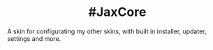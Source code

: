 <h1 align="center">
  #JaxCore
</h1>

A skin for configurating my other skins, with built in installer, updater, settings and more. 
